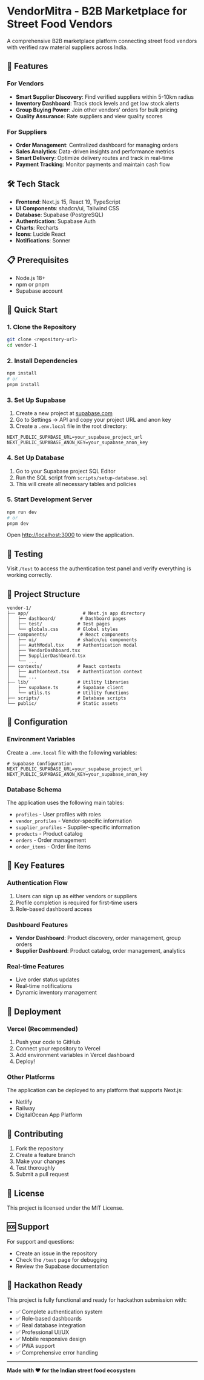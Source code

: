 # VendorMitra - B2B Marketplace for Street Food Vendors

A comprehensive B2B marketplace platform connecting street food vendors with verified raw material suppliers across India.

## 🚀 Features

### For Vendors
- **Smart Supplier Discovery**: Find verified suppliers within 5-10km radius
- **Inventory Dashboard**: Track stock levels and get low stock alerts
- **Group Buying Power**: Join other vendors' orders for bulk pricing
- **Quality Assurance**: Rate suppliers and view quality scores

### For Suppliers
- **Order Management**: Centralized dashboard for managing orders
- **Sales Analytics**: Data-driven insights and performance metrics
- **Smart Delivery**: Optimize delivery routes and track in real-time
- **Payment Tracking**: Monitor payments and maintain cash flow

## 🛠️ Tech Stack

- **Frontend**: Next.js 15, React 19, TypeScript
- **UI Components**: shadcn/ui, Tailwind CSS
- **Database**: Supabase (PostgreSQL)
- **Authentication**: Supabase Auth
- **Charts**: Recharts
- **Icons**: Lucide React
- **Notifications**: Sonner

## 📋 Prerequisites

- Node.js 18+ 
- npm or pnpm
- Supabase account

## 🚀 Quick Start

### 1. Clone the Repository
```bash
git clone <repository-url>
cd vendor-1
```

### 2. Install Dependencies
```bash
npm install
# or
pnpm install
```

### 3. Set Up Supabase

1. Create a new project at [supabase.com](https://supabase.com)
2. Go to Settings → API and copy your project URL and anon key
3. Create a `.env.local` file in the root directory:

```env
NEXT_PUBLIC_SUPABASE_URL=your_supabase_project_url
NEXT_PUBLIC_SUPABASE_ANON_KEY=your_supabase_anon_key
```

### 4. Set Up Database

1. Go to your Supabase project SQL Editor
2. Run the SQL script from `scripts/setup-database.sql`
3. This will create all necessary tables and policies

### 5. Start Development Server
```bash
npm run dev
# or
pnpm dev
```

Open [http://localhost:3000](http://localhost:3000) to view the application.

## 🧪 Testing

Visit `/test` to access the authentication test panel and verify everything is working correctly.

## 📁 Project Structure

```
vendor-1/
├── app/                    # Next.js app directory
│   ├── dashboard/         # Dashboard pages
│   ├── test/             # Test pages
│   └── globals.css       # Global styles
├── components/            # React components
│   ├── ui/               # shadcn/ui components
│   ├── AuthModal.tsx     # Authentication modal
│   ├── VendorDashboard.tsx
│   ├── SupplierDashboard.tsx
│   └── ...
├── contexts/             # React contexts
│   ├── AuthContext.tsx   # Authentication context
│   └── ...
├── lib/                  # Utility libraries
│   ├── supabase.ts       # Supabase client
│   └── utils.ts          # Utility functions
├── scripts/              # Database scripts
└── public/               # Static assets
```

## 🔧 Configuration

### Environment Variables

Create a `.env.local` file with the following variables:

```env
# Supabase Configuration
NEXT_PUBLIC_SUPABASE_URL=your_supabase_project_url
NEXT_PUBLIC_SUPABASE_ANON_KEY=your_supabase_anon_key
```

### Database Schema

The application uses the following main tables:

- `profiles` - User profiles with roles
- `vendor_profiles` - Vendor-specific information
- `supplier_profiles` - Supplier-specific information
- `products` - Product catalog
- `orders` - Order management
- `order_items` - Order line items

## 🎯 Key Features

### Authentication Flow
1. Users can sign up as either vendors or suppliers
2. Profile completion is required for first-time users
3. Role-based dashboard access

### Dashboard Features
- **Vendor Dashboard**: Product discovery, order management, group orders
- **Supplier Dashboard**: Product catalog, order management, analytics

### Real-time Features
- Live order status updates
- Real-time notifications
- Dynamic inventory management

## 🚀 Deployment

### Vercel (Recommended)
1. Push your code to GitHub
2. Connect your repository to Vercel
3. Add environment variables in Vercel dashboard
4. Deploy!

### Other Platforms
The application can be deployed to any platform that supports Next.js:
- Netlify
- Railway
- DigitalOcean App Platform

## 🤝 Contributing

1. Fork the repository
2. Create a feature branch
3. Make your changes
4. Test thoroughly
5. Submit a pull request

## 📄 License

This project is licensed under the MIT License.

## 🆘 Support

For support and questions:
- Create an issue in the repository
- Check the `/test` page for debugging
- Review the Supabase documentation

## 🎉 Hackathon Ready

This project is fully functional and ready for hackathon submission with:
- ✅ Complete authentication system
- ✅ Role-based dashboards
- ✅ Real database integration
- ✅ Professional UI/UX
- ✅ Mobile responsive design
- ✅ PWA support
- ✅ Comprehensive error handling

---

**Made with ❤️ for the Indian street food ecosystem**